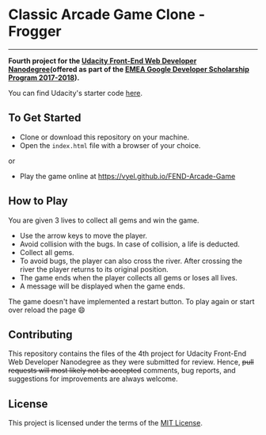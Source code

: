 # Classic Arcade Game Clone - Frogger
---

**Fourth project for the [Udacity Front-End Web Developer Nanodegree](https://eu.udacity.com/course/front-end-web-developer-nanodegree--nd001)(offered as part of the [EMEA Google Developer Scholarship Program 2017-2018](https://www.udacity.com/google-scholarships)).**

You can find Udacity's starter code [here](https://github.com/udacity/frontend-nanodegree-arcade-game).


## To Get Started

* Clone or download this repository on your machine.
* Open the `index.html` file with a browser of your choice.

or

* Play the game online at https://vyel.github.io/FEND-Arcade-Game

## How to Play

You are given 3 lives to collect all gems and win the game.

* Use the arrow keys to move the player.
* Avoid collision with the bugs. In case of collision, a life is deducted.
* Collect all gems.
* To avoid bugs, the player can also cross the river. After crossing the river the player returns to its original position.
* The game ends when the player collects all gems or loses all lives.
* A message will be displayed when the game ends.

The game doesn't have implemented a restart button. To play again or start over reload the page :smile:

## Contributing

This repository contains the files of the 4th project for Udacity Front-End Web Developer Nanodegree as they were submitted for review. Hence, ~~pull requests will most likely not be accepted~~ comments, bug reports, and suggestions for improvements are always welcome.

## License

This project is licensed under the terms of the [MIT License](https://choosealicense.com/licenses/mit/).

